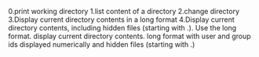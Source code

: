0.print working directory
1.list content of a directory
2.change directory
3.Display current directory contents in a long format
4.Display current directory contents, including hidden files (starting with .). Use the long format.
display current directory contents. long format with user and group ids displayed numerically and hidden files (starting with .)
